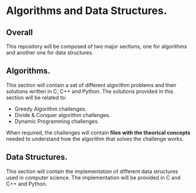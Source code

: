 # Algorithms and Data Structures.

## Overall

This repository will be composed of two major sections, one for algorithms and another one for data structures.

## Algorithms.

This section will contain a set of different algorithm problems and their solutions written in C, C++ and Python.
The solutions provided in this section will be related to:

* Greedy Algorithm challenges.
* Divide & Conquer algorithm challenges.
* Dynamic Programming challenges.

When required, the challenges will contain **files with the theorical concepts** needed to understand how the algorithm that solves the challenge works.


## Data Structures.

This section will contain the implementation of different data structures used in computer science.
The implementation will be provided in C and C++ and Python.

